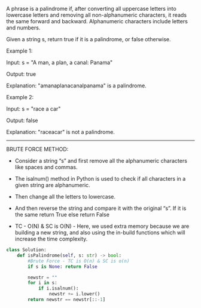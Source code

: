 A phrase is a palindrome if, after converting all uppercase letters into lowercase letters and removing all non-alphanumeric characters, it reads the same forward 
and backward. Alphanumeric characters include letters and numbers.

Given a string s, return true if it is a palindrome, or false otherwise.

Example 1:

Input: s = "A man, a plan, a canal: Panama"

Output: true

Explanation: "amanaplanacanalpanama" is a palindrome.

Example 2:

Input: s = "race a car"

Output: false

Explanation: "raceacar" is not a palindrome.

_________________________________________________________________________________________________________________________________

BRUTE FORCE METHOD:

 * Consider a string “s” and first remove all the alphanumeric characters like spaces and commas.
 * The isalnum() method in Python is used to check if all characters in a given string are alphanumeric. 
 * Then change all the letters to lowercase.
 * And then reverse the string and compare it with the original “s”. If it is the same return True else return False

 * TC - O(N) & SC is O(N) - Here, we used extra memory because we are building a new string, and also using the in-build functions which will increase
    the time complexity.

```python
class Solution:
    def isPalindrome(self, s: str) -> bool:
        #Brute Force - TC is O(n) & SC is o(n)
        if s is None: return False

        newstr = ""
        for i in s:
            if i.isalnum():
                newstr += i.lower()
        return newstr == newstr[::-1]
```






